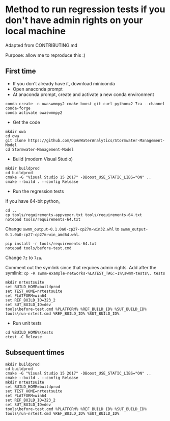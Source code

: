 # Method to run regression tests if you don't have admin rights on your local machine
Adapted from CONTRIBUTING.md

Purpose: allow me to reproduce this :)

## First time

- If you don't already have it, download miniconda
- Open anaconda prompt
- At anaconda prompt, create and activate a new conda environment

```
conda create -n owaswmmpy2 cmake boost git curl python=2 7za --channel conda-forge
conda activate owaswmmpy2
```

- Get the code
```
mkdir owa
cd owa
git clone https://github.com/OpenWaterAnalytics/Stormwater-Management-Model
cd Stormwater-Management-Model
```

- Build (modern Visual Studio)
```
mkdir buildprod
cd buildprod
cmake -G "Visual Studio 15 2017" -DBoost_USE_STATIC_LIBS="ON" ..
cmake --build . --config Release
```

- Run the regression tests

If you have 64-bit python, 
```
cd ..
cp tools/requirements-appveyor.txt tools/requirements-64.txt
notepad tools/requirements-64.txt
```
Change ```swmm_output-0.1.0a0-cp27-cp27m-win32.whl``` to ```swmm_output-0.1.0a0-cp27-cp27m-win_amd64.whl```.

```
pip install -r tools/requirements-64.txt
notepad tools/before-test.cmd
```
Change ```7z``` to ```7za```.

Comment out the symlink since that requires admin rights.
Add after the symlink:
```cp -R swmm-example-networks-%LATEST_TAG:~1%\swmm-tests\. tests```
```
mkdir nrtestsuite
set BUILD_HOME=buildprod
set TEST_HOME=nrtestsuite
set PLATFORM=win64
set REF_BUILD_ID=323_2
set SUT_BUILD_ID=dev
tools\before-test.cmd %PLATFORM% %REF_BUILD_ID% %SUT_BUILD_ID%
tools\run-nrtest.cmd %REF_BUILD_ID% %SUT_BUILD_ID%
```

- Run unit tests
```
cd %BUILD_HOME%\tests
ctest -C Release
```



## Subsequent times

```
mkdir buildprod
cd buildprod
cmake -G "Visual Studio 15 2017" -DBoost_USE_STATIC_LIBS="ON" ..
cmake --build . --config Release
mkdir nrtestsuite
set BUILD_HOME=buildprod
set TEST_HOME=nrtestsuite
set PLATFORM=win64
set REF_BUILD_ID=323_2
set SUT_BUILD_ID=dev
tools\before-test.cmd %PLATFORM% %REF_BUILD_ID% %SUT_BUILD_ID%
tools\run-nrtest.cmd %REF_BUILD_ID% %SUT_BUILD_ID%

```

